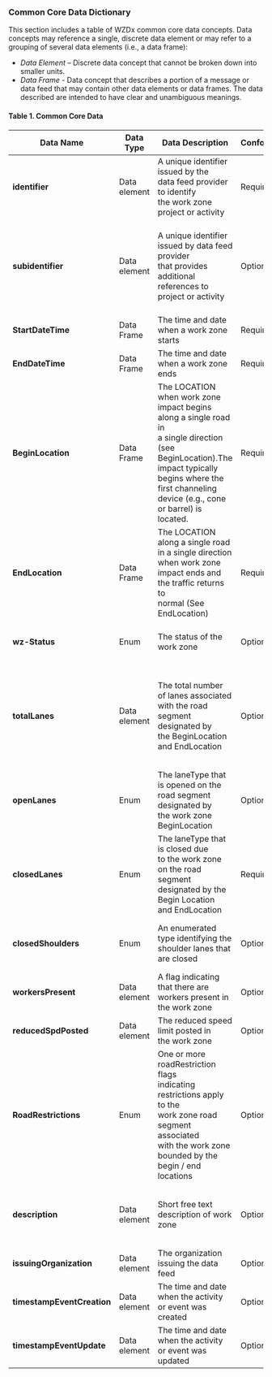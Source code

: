 ### Common Core Data Dictionary
This section includes a table of WZDx common core data concepts. Data concepts may reference a single, discrete data element or may refer to a grouping of several data elements (i.e., a data frame): 

- *Data Element* – Discrete data concept that cannot be broken down into smaller units. 
- *Data Frame* - Data concept that describes a portion of a message or data feed that may contain other data elements or data frames. The data described are intended to have clear and unambiguous meanings.

#### Table 1. Common Core Data
Data Name | Data Type | Data Description | Conformance | Notes
--------- | --------- | ---------------- | ----------- | -----
**identifier** | Data element | A unique identifier issued by the<br>data feed provider to identify<br>the work zone project or activity | Required | Request that this be a standardized identifier for a future version
**subidentifier** | Data element | A unique identifier issued by data feed provider<br>that provides additional references to project or activity | Optional | This identifier may be used in more<br>than one feed as a reference to an<br>agency project number or permit ID
**StartDateTime** | Data Frame | The time and date when a work zone<br>starts | Required |
**EndDateTime** | Data Frame | The time and date when a work zone<br>ends | Required | 
**BeginLocation** | Data Frame | The LOCATION when work zone<br>impact begins along a single road in<br>a single direction (see<br>BeginLocation).The impact typically<br>begins where the first channeling<br>device (e.g., cone or barrel) is<br>located. | Required | The method used for<br>designating impact<br>should be included in a<br>static Metadata file (see<br>Section 2.7)
**EndLocation** | Data Frame | The LOCATION along a single road<br>in a single direction when work zone<br>impact ends and the traffic returns to<br>normal (See EndLocation) | Required | The method used for<br>designating impact<br>should be included in a<br>static Metadata file (see Section 2.7)
**wz-Status** | Enum | The status of the work zone | Optional | See Enumerated Type Definitions
**totalLanes** | Data element | The total number of lanes associated<br>with the road segment designated by<br>the BeginLocation and EndLocation | Optional | A segment is a part of a<br>roadway in a single<br>direction designated by<br>a start (BeginLocation)<br>and end (EndLocation)
**openLanes** | Enum | The laneType that is opened on the road segment<br>designated by<br>the work zone BeginLocation | Optional |
**closedLanes** | Enum | The laneType that is closed due<br>to the work zone on the road segment<br>designated by the Begin Location<br>and EndLocation | Required | More detailed lane<br>impacts / status will be<br>described in Version 2<br>of the specification
**closedShoulders** | Enum | An enumerated type identifying the<br>shoulder lanes that are closed | Optional | To explicitly state that no<br>shoulders are closed,<br>use none
**workersPresent** | Data element | A flag indicating that there are<br>workers present in the work zone | Optional | 
**reducedSpdPosted** | Data element | The reduced speed limit posted in<br>the work zone | Optional |
**RoadRestrictions** | Enum | One or more roadRestriction flags<br>indicating restrictions apply to the<br>work zone road segment associated<br>with the work zone bounded by the<br>begin / end locations | Optional | More details may be<br>added to future WZDx<br>versions; these are<br>included as flags rather<br>than detailed restrictions
**description** | Data element | Short free text description of work zone | Optional | This will be populated<br>with formal phrases in a<br>later WZDx version
**issuingOrganization** | Data element | The organization issuing the data feed | Optional | Will create a list in a<br>future version
**timestampEventCreation** | Data element | The time and date when the activity<br>or event was created | Optional |
**timestampEventUpdate** | Data element | The time and date when the activity<br>or event was updated | Optional |
